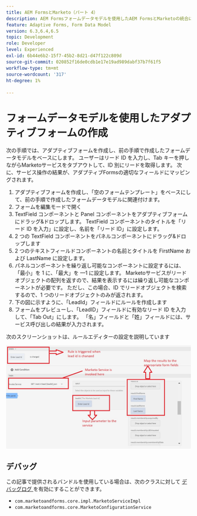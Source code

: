 ```yaml
---
title: AEM FormsとMarketo（パート 4）
description: AEM Formsフォームデータモデルを使用したAEM FormsとMarketoの統合に関するチュートリアルです。
feature: Adaptive Forms, Form Data Model
version: 6.3,6.4,6.5
topic: Development
role: Developer
level: Experienced
exl-id: 6b44e6b2-15f7-45b2-8d21-d47f122c809d
source-git-commit: 020852f16de0cdb1e17e19ad989dabf37b7f61f5
workflow-type: tm+mt
source-wordcount: '317'
ht-degree: 1%

---
```


# フォームデータモデルを使用したアダプティブフォームの作成

次の手順では、アダプティブフォームを作成し、前の手順で作成したフォームデータモデルをベースにします。
ユーザーはリード ID を入力し、Tab キーを押しながらMarketoサービスをタブアウトして、ID 別にリードを取得します。 次に、サービス操作の結果が、アダプティブFormsの適切なフィールドにマッピングされます。

1. アダプティブフォームを作成し、「空のフォームテンプレート」をベースにして、前の手順で作成したフォームデータモデルに関連付けます。
1. フォームを編集モードで開く
1. TextField コンポーネントと Panel コンポーネントをアダプティブフォームにドラッグ&amp;ドロップします。 TextField コンポーネントのタイトルを「リード ID を入力」に設定し、名前を「リード ID」に設定します。
1. 2 つの TextField コンポーネントをパネルコンポーネントにドラッグ&amp;ドロップします
1. 2 つのテキストフィールドコンポーネントの名前とタイトルを FirstName および LastName に設定します。
1. パネルコンポーネントを繰り返し可能なコンポーネントに設定するには、「最小」を 1 に、「最大」を —1 に設定します。 Marketoサービスがリードオブジェクトの配列を返すので、結果を表示するには繰り返し可能なコンポーネントが必要です。 ただし、この場合、ID でリードオブジェクトを検索するので、1 つのリードオブジェクトのみが返されます。
1. 下の図に示すように、「LeadId」フィールドにルールを作成します
1. フォームをプレビューし、「LeadID」フィールドに有効なリード ID を入力して、「Tab Out」にします。 「名」フィールドと「姓」フィールドには、サービス呼び出しの結果が入力されます。

次のスクリーンショットは、ルールエディターの設定を説明しています

![ruleeditor](assets/ruleeditor.jfif)

## デバッグ

この記事で提供されるバンドルを使用している場合は、次のクラスに対して [ デバッグログ ](http://localhost:4502/system/console/slinglog) を有効にすることができます。

+ `com.marketoandforms.core.impl.MarketoServiceImpl`
+ `com.marketoandforms.core.MarketoConfigurationService`
